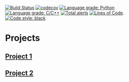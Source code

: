 [![Build Status](https://travis-ci.org/bsamseth/thesis.svg?branch=master)](https://travis-ci.org/bsamseth/thesis)
[![codecov](https://codecov.io/gh/bsamseth/thesis/branch/master/graph/badge.svg)](https://codecov.io/gh/bsamseth/thesis)
[![Language grade: Python](https://img.shields.io/lgtm/grade/python/g/bsamseth/thesis.svg?logo=lgtm&logoWidth=18)](https://lgtm.com/projects/g/bsamseth/thesis/context:python)
[![Language grade: C/C++](https://img.shields.io/lgtm/grade/cpp/g/bsamseth/thesis.svg?logo=lgtm&logoWidth=18)](https://lgtm.com/projects/g/bsamseth/thesis/context:cpp)
[![Total alerts](https://img.shields.io/lgtm/alerts/g/bsamseth/thesis.svg?logo=lgtm&logoWidth=18)](https://lgtm.com/projects/g/bsamseth/thesis/alerts/)
[![Lines of Code](https://tokei.rs/b1/github/bsamseth/thesis)](https://github.com/Aaronepower/tokei).
[![Code style: black](https://img.shields.io/badge/code%20style-black-000000.svg)](https://github.com/ambv/black)

# Projects

## [Project 1](project1.md)

## [Project 2](project2.md)

